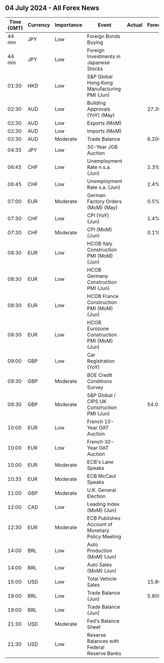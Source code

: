 ## 04 July 2024 - All Forex News

| Time (GMT) | Currency | Importance | Event | Actual | Forecast | Previous |
|------|----------|------------|-------|--------|----------|----------|
| 44 min | JPY | Low | Foreign Bonds Buying |  |  | -1,062.0B |
| 44 min | JPY | Low | Foreign Investments in Japanese Stocks |  |  | -85.5B |
| 01:30 | HKD | Low | S&P Global Hong Kong Manufacturing PMI (Jun) |  |  | 49.2 |
| 02:30 | AUD | Low | Building Approvals (YoY) (May) |  | 27.30% | 27.30% |
| 02:30 | AUD | Low | Exports (MoM) |  |  | -2.5% |
| 02:30 | AUD | Low | Imports (MoM) |  |  | -7.2% |
| 02:30 | AUD | Moderate | Trade Balance |  | 6.200B | 6.548B |
| 04:35 | JPY | Low | 30-Year JGB Auction |  |  | 2.156% |
| 06:45 | CHF | Low | Unemployment Rate n.s.a. (Jun) |  | 2.3% | 2.3% |
| 06:45 | CHF | Low | Unemployment Rate s.a. (Jun) |  | 2.4% | 2.4% |
| 07:00 | EUR | Moderate | German Factory Orders (MoM) (May) |  | 0.5% | -0.2% |
| 07:30 | CHF | Low | CPI (YoY) (Jun) |  | 1.4% | 1.4% |
| 07:30 | CHF | Moderate | CPI (MoM) (Jun) |  | 0.1% | 0.3% |
| 08:30 | EUR | Low | HCOB Italy Construction PMI (MoM) (Jun) |  |  | 49.0 |
| 08:30 | EUR | Low | HCOB Germany Construction PMI (Jun) |  |  | 38.5 |
| 08:30 | EUR | Low | HCOB France Construction PMI (MoM) (Jun) |  |  | 43.4 |
| 08:30 | EUR | Low | HCOB Eurozone Construction PMI (MoM) (Jun) |  |  | 42.9 |
| 09:00 | GBP | Low | Car Registration (YoY) |  |  | 1.7% |
| 09:30 | GBP | Moderate | BOE Credit Conditions Survey |  |  |  |
| 09:30 | GBP | Moderate | S&P Global / CIPS UK Construction PMI (Jun) |  | 54.0 | 54.7 |
| 10:00 | EUR | Low | French 10-Year OAT Auction |  |  | 3.05% |
| 10:00 | EUR | Low | French 30-Year OAT Auction |  |  | 3.46% |
| 10:00 | EUR | Moderate | ECB's Lane Speaks |  |  |  |
| 10:35 | EUR | Moderate | ECB McCaul Speaks |  |  |  |
| 11:00 | GBP | Moderate | U.K. General Election |  |  |  |
| 12:00 | CAD | Low | Leading Index (MoM) (Jun) |  |  | 0.15% |
| 12:30 | EUR | Moderate | ECB Publishes Account of Monetary Policy Meeting |  |  |  |
| 14:00 | BRL | Low | Auto Production (MoM) (Jun) |  |  | -24.9% |
| 14:00 | BRL | Low | Auto Sales (MoM) (Jun) |  |  | -12.0% |
| 15:00 | USD | Low | Total Vehicle Sales |  | 15.80M | 15.90M |
| 19:00 | BRL | Low | Trade Balance (Jun) |  | 5.80B | 8.53B |
| 19:00 | BRL | Low | Trade Balance (Jun) |  |  | 8.53B |
| 21:30 | USD | Moderate | Fed's Balance Sheet |  |  | 7,231B |
| 21:30 | USD | Low | Reserve Balances with Federal Reserve Banks |  |  | 3.269T |

